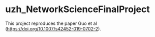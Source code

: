 # uzh_NetworkScienceFinalProject
This project reproduces the paper Guo et al (https://doi.org/10.1007/s42452-019-0702-2).
